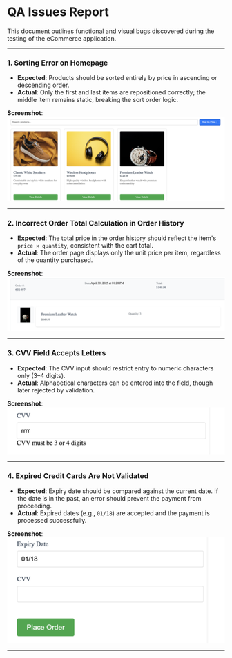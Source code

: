 # QA Issues Report

This document outlines functional and visual bugs discovered during the testing of the eCommerce application.

---

### 1. Sorting Error on Homepage

- **Expected**: Products should be sorted entirely by price in ascending or descending order.
- **Actual**: Only the first and last items are repositioned correctly; the middle item remains static, breaking the sort order logic.

**Screenshot**: 
![Sorting Issue](images/image-3.png)

---

### 2. Incorrect Order Total Calculation in Order History

- **Expected**: The total price in the order history should reflect the item's `price × quantity`, consistent with the cart total.
- **Actual**: The order page displays only the unit price per item, regardless of the quantity purchased.

**Screenshot**:  
![Order Total Issue](images/image.png)

---

### 3. CVV Field Accepts Letters

- **Expected**: The CVV input should restrict entry to numeric characters only (3–4 digits).
- **Actual**: Alphabetical characters can be entered into the field, though later rejected by validation.

**Screenshot**:  
![CVV Issue](images/image-1.png)

---

### 4. Expired Credit Cards Are Not Validated

- **Expected**: Expiry date should be compared against the current date. If the date is in the past, an error should prevent the payment from proceeding.
- **Actual**: Expired dates (e.g., `01/18`) are accepted and the payment is processed successfully.

**Screenshot**:  
![Expiry Issue](images/image-2.png)

---
